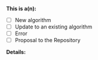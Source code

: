 <!-- Thanks for filing an issue! Before submitting, please fill in the following information. -->

<!--Required Information-->

**This is a(n):**
<!-- choose one by changing [ ] to [x] -->
- [ ] New algorithm
- [ ] Update to an existing algorithm
- [ ] Error
- [ ] Proposal to the Repository

**Details:**
<!-- Details of algorithm to be added/updated -->

